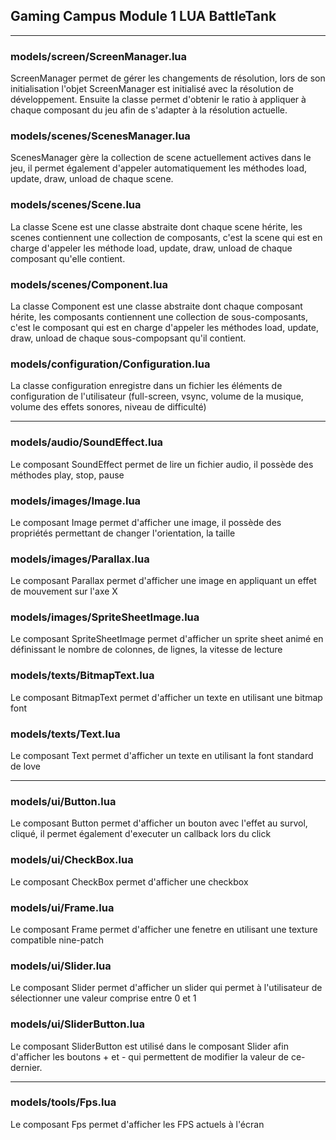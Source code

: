 ## Gaming Campus Module 1 LUA BattleTank

--------

### models/screen/ScreenManager.lua
ScreenManager permet de gérer les changements de résolution, lors de son initialisation l'objet ScreenManager est initialisé avec la résolution de développement.
Ensuite la classe permet d'obtenir le ratio à appliquer à chaque composant du jeu afin de s'adapter à la résolution actuelle.

### models/scenes/ScenesManager.lua
ScenesManager gère la collection de scene actuellement actives dans le jeu, il permet également d'appeler automatiquement les méthodes load, update, draw, unload de chaque scene.

### models/scenes/Scene.lua
La classe Scene est une classe abstraite dont chaque scene hérite, les scenes contiennent une collection de composants, c'est la scene qui est en charge d'appeler les méthode load, update, draw, unload de chaque composant qu'elle contient.

### models/scenes/Component.lua
La classe Component est une classe abstraite dont chaque composant hérite, les composants contiennent une collection de sous-composants, c'est le composant qui est en charge d'appeler les méthodes load, update, draw, unload de chaque sous-compopsant qu'il contient.

### models/configuration/Configuration.lua
La classe configuration enregistre dans un fichier les éléments de configuration de l'utilisateur (full-screen, vsync, volume de la musique, volume des effets sonores, niveau de difficulté)

--------

### models/audio/SoundEffect.lua
Le composant SoundEffect permet de lire un fichier audio, il possède des méthodes play, stop, pause

### models/images/Image.lua
Le composant Image permet d'afficher une image, il possède des propriétés permettant de changer l'orientation, la taille

### models/images/Parallax.lua
Le composant Parallax permet d'afficher une image en appliquant un effet de mouvement sur l'axe X

### models/images/SpriteSheetImage.lua
Le composant SpriteSheetImage permet d'afficher un sprite sheet animé en définissant le nombre de colonnes, de lignes, la vitesse de lecture

### models/texts/BitmapText.lua
Le composant BitmapText permet d'afficher un texte en utilisant une bitmap font

### models/texts/Text.lua
Le composant Text permet d'afficher un texte en utilisant la font standard de love

--------

### models/ui/Button.lua
Le composant Button permet d'afficher un bouton avec l'effet au survol, cliqué, il permet également d'executer un callback lors du click

### models/ui/CheckBox.lua
Le composant CheckBox permet d'afficher une checkbox

### models/ui/Frame.lua
Le composant Frame permet d'afficher une fenetre en utilisant une texture compatible nine-patch

### models/ui/Slider.lua
Le composant Slider permet d'afficher un slider qui permet à l'utilisateur de sélectionner une valeur comprise entre 0 et 1

### models/ui/SliderButton.lua
Le composant SliderButton est utilisé dans le composant Slider afin d'afficher les boutons + et - qui permettent de modifier la valeur de ce-dernier.





--------

### models/tools/Fps.lua
Le composant Fps permet d'afficher les FPS actuels à l'écran